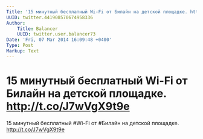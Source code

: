 ```yaml
---
Title: '15 минутный бесплатный Wi-Fi от Билайн на детской площадке. http://t.co/J7wVgX9t9e'
UUID: twitter.441908570674958336
Author:
    Title: Balancer
    UUID: twitter.user.balancer73
Date: 'Fri, 07 Mar 2014 16:09:48 +0400'
Type: Post
Markup: Text
---
```


# 15 минутный бесплатный Wi-Fi от Билайн на детской площадке. http://t.co/J7wVgX9t9e

15 минутный бесплатный #Wi-Fi от #Билайн на детской
площадке. http://t.co/J7wVgX9t9e